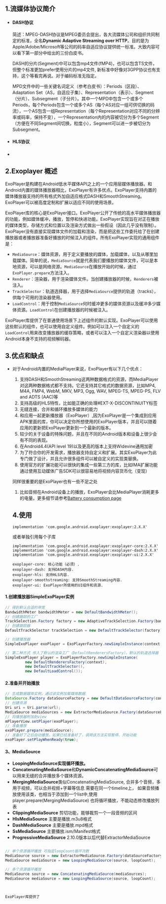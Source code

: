 ## 1.流媒体协议简介

* #### DASH协议

  简述：MPEG-DASH协议是MPEG委员会提出，各大流媒体公司和组织共同制定的标准，全名**Dynamic Adaptive Streaming over HTTP**。目的是为Apple/Adobe/Microsoft等公司的码率自适应协议提供统一标准。大致内容可以看下第一部分中给出的三份白皮书。

  DASH的分片(Segment)中可以包含mp4文件(fMP4)，也可以包含TS文件，但整个标准更加prefer使用分片的mp4文件, 新标准中好像对3GPP协议也有支持，这个等看完再说。对于编码标准无指定。

  MPD文件中的一些关键名词定义（参考白皮书）：Periods（区段）、Adaptation Set（AS，自适应子集）、Representation（表示）、Segment（分片）、Subsegment（子分片）。其中一个MPD中包含一个或多个Periods，每个Periods包含一个或多个AS（每个AS对应一组可供切换的码流），一个AS包含一组Representation（每个Representation对应不同的分辨率或码率，保持不变），一个Representation内的内容被切分为多个Segment（方便在不同Segment间切换，粒度小），Segment可以进一步被切分为Subsegment。

* #### HLS协议

* ###

##  2.Exoplayer 概述

ExoPlayer是构建在Android低水平媒体API之上的一个应用层媒体播放器。和Android内置的媒体播放器相比，ExoPlayer有许多优点。ExoPlayer支持内置的媒体播放器支持的所有格式外加自适应格式DASH和SmoothStreaming。ExoPlayer可以被高度定制和扩展以适应不同的使用场景。

ExoPlayer库的核心是ExoPlayer接口。ExoPlayer公开了传统的高水平媒体播放器的功能，例如媒体缓冲，播放，暂停和快进功能。ExoPlayer实现旨在对正在播放的媒体类型，存储方式和位置以及渲染方式做出一些假设（因此几乎没有限制）。ExoPlayer没有直接实现媒体文件的加载和渲染，而是把这些工作委托给了在创建播放器或者播放器准备好播放的时候注入的组件。所有ExoPlayer实现的通用组件是：

-  `MediaSource`：媒体资源，用于定义要播放的媒体，加载媒体，以及从哪里加载媒体。简单的说，`MediaSource`就是代表我们要播放的媒体文件，可以是本地资源，可以是网络资源。`MediaSource`在播放开始的时候，通过`ExoPlayer.prepare`方法注入。
-  `Renderer`：渲染器，用于渲染媒体文件。当创建播放器的时候，`Renderers`被注入。
-  `TrackSelector`：轨道选择器，用于选择`MediaSource`提供的轨道（tracks），供每个可用的渲染器使用。
-  `LoadControl`：用于控制`MediaSource`何时缓冲更多的媒体资源以及缓冲多少媒体资源。`LoadControl`在创建播放器的时候被注入。

ExoPlayer库提供了在普通使用场景下上述组件的默认实现。ExoPlayer可以使用这些默认的组件，也可以使用自定义组件。例如可以注入一个自定义的`LoadControl`用来改变播放器的缓存策略，或者可以注入一个自定义渲染器以使用Android本身不支持的视频解码器。

## 3.优点和缺点

- 对于Android内置的MediaPlayer来说，ExoPlayer有以下几个优点：

  1. 支持DASH和SmoothStreaming这两种数据格式的资源，而MediaPlayer对这两种数据格式都不支持。它还支持其它格式的数据资源，比如MP4, M4A, FMP4, WebM, MKV, MP3, Ogg, WAV, MPEG-TS, MPEG-PS, FLV and ADTS (AAC)等
  2. 支持高级的HLS特性，比如能正确的处理#EXT-X-DISCONTINUITY标签
  3. 无缝连接，合并和循环播放多媒体的能力
  4. 和应用一起更新播放器（ExoPlayer）,因为ExoPlayer是一个集成到应用APK里面的库，你可以决定你所想使用的ExoPlayer版本，并且可以随着应用的更新把ExoPlayer更新到一个最新的版本。
  5. 较少的关于设备的特殊问题，并且在不同的Android版本和设备上很少会有不同的表现。
  6. 在Android4.4(API level 19)以及更高的版本上支持Widevine通用加密
  7. 为了符合你的开发需求，播放器支持自定义和扩展。其实ExoPlayer为此专门做了设计，并且允许很多组件可以被自定义的实现类替换。
  8. 使用官方的扩展功能可以很快的集成一些第三方的库，比如IMA扩展功能通过使用互动媒体广告SDK可以很容易地将视频内容货币化（变现）

  同样很重要的是ExoPlayer也有一些不足之处

  1. 比如音频在Android设备上的播放，ExoPlayer会比MediaPlayer消耗更多的电量。更多细节请参考[Battery consumption page](https://exoplayer.dev/battery-consumption.html)

  ## 4.使用

  ```
  implementation 'com.google.android.exoplayer:exoplayer:2.X.X'
  ```

  或者单独引用每个子库

  

  ```
  implementation 'com.google.android.exoplayer:exoplayer-core:2.X.X'
  implementation 'com.google.android.exoplayer:exoplayer-dash:2.X.X'
  implementation 'com.google.android.exoplayer:exoplayer-ui:2.X.X'
  
  exoplayer-core: 核心功能（必须）.
  exoplayer-dash: 支持DASH内容.
  exoplayer-hls: 支持HLS内容.
  exoplayer-smoothstreaming: 支持SmoothStreaming内容.
  exoplayer-ui: ExoPlayer所使用的UI组件和资源.
  ```

#### 1.创建播放器SimpleExoPlayer实例

```java
// 得到默认合适的带宽
BandwidthMeter bandwidthMeter = new DefaultBandwidthMeter();
// 创建跟踪的工厂
TrackSelection.Factory factory = new AdaptiveTrackSelection.Factory(bandwidthMeter);
// 创建跟踪器
DefaultTrackSelector trackSelection = new DefaultTrackSelector(factory);

// 创建播放器
SimpleExoPlayer exoPlayer = ExoPlayerFactory.newSimpleInstance(context, trackSelection);

// 第二种方式 传入了默认的渲染工厂（DefaultRenderersFactory），默认的轨道选择器（DefaultTrackSelector）和默认的加载控制器（DefaultLoadControl），然后把返回的播放器实例
SimpleExoPlayer player = ExoPlayerFactory.newSimpleInstance(
         new DefaultRenderersFactory(context),
         new DefaultTrackSelector(), 
         new DefaultLoadControl());
```

#### 2.准备并开始播放

```java
// 生成数据媒体实例，通过该实例加载媒体数据
DataSource.Factory dataSourceFactory = new DefaultDataSourceFactory(context, Util.getUserAgent(context, "exoplayerdemo"));
// 创建资源
Uri uri = Uri.parse(url);
MediaSource mediaSources = new ExtractorMediaSource.Factory(dataSourceFactory).createMediaSource(uri);
// 将播放器附加到view
mPlayerView.setPlayer(exoPlayer);
// 准备播放
exoPlayer.prepare(mediaSource);
// 准备好了之后自动播放，如果已经准备好了，调用该方法实现暂停、开始功能
exoPlayer.setPlayWhenReady(true);
```

#### **3、MediaSource**

- **LoopingMediaSource实现循环播放。**
- **ConcatenatingMediaSource**和**DynamicConcatenatingMediaSource**可以用来无缝的合并播放多个媒体资源。
- **MergingMediaSource**类似ConcatenatingMediaSource, 合并多个音频，多用于视频，可以合并视频+字幕等信息 需要在同一个timeline上，
  如果音频播放使用该类，也相当于添加到一个list中,使用player.prepare(MergingMediaSource) 也将循环播放，不能动态修改播放列表
- **ClippingMediaSource** 剪切功能，能够裁剪一个一段音频的区间
-  **HlsMediaSource**     主要是播放.m3u8格式
-  **DashMediaSource**  主要是播放.mpd格式
-  **SsMediaSource**       主要播放.ism/Manifest格式
-  **ProgressiveMediaSource**    2.10.0版本以后代替ExtractorMediaSource

```java

// 单个资源循环播放 可指定loopCount循环次数
MediaSource source = new ExtractorMediaSource.Factory(dataSourceFactory).createMediaSource(uri);
MediaSource mediaSource = new LoopingMediaSource(source, loopCount);

// 多个资源循环播放
MediaSource source = new ConcatenatingMediaSource(mediaSources);
MediaSource mediaSource = new LoopingMediaSource(source, loopCount);
```

```


ExoPlayer库提供了
```

